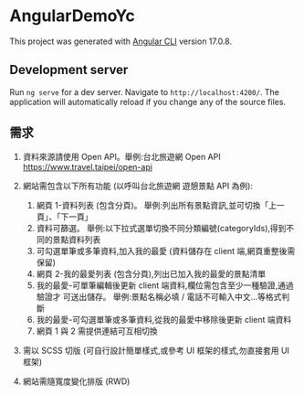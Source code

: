 # AngularDemoYc

This project was generated with [Angular CLI](https://github.com/angular/angular-cli) version 17.0.8.

## Development server

Run `ng serve` for a dev server. Navigate to `http://localhost:4200/`. The application will automatically reload if you change any of the source files.

## 需求

1. 資料來源請使用 Open API。舉例:台北旅遊網 Open API https://www.travel.taipei/open-api
2. 網站需包含以下所有功能 (以呼叫台北旅遊網 遊憩景點 API 為例):

   1. 網頁 1-資料列表 (包含分頁)。 舉例:列出所有景點資訊,並可切換「上一頁」、「下一頁」
   2. 資料可篩選。 舉例:以下拉式選單切換不同分類編號(categoryIds),得到不同的景點資料列表
   3. 可勾選單筆或多筆資料,加入我的最愛 (資料儲存在 client 端,網頁重整後需保留)
   4. 網頁 2-我的最愛列表 (包含分頁),列出已加入我的最愛的景點清單
   5. 我的最愛-可單筆編輯後更新 client 端資料,欄位需包含至少一種驗證,通過驗證才
      可送出儲存。 舉例:景點名稱必填 / 電話不可輸入中文...等格式判斷
   6. 我的最愛-可勾選單筆或多筆資料,從我的最愛中移除後更新 client 端資料
   7. 網頁 1 與 2 需提供連結可互相切換

3. 需以 SCSS 切版 (可自行設計簡單樣式,或參考 UI 框架的樣式,勿直接套用 UI 框架)
4. 網站需隨寬度變化排版 (RWD)
